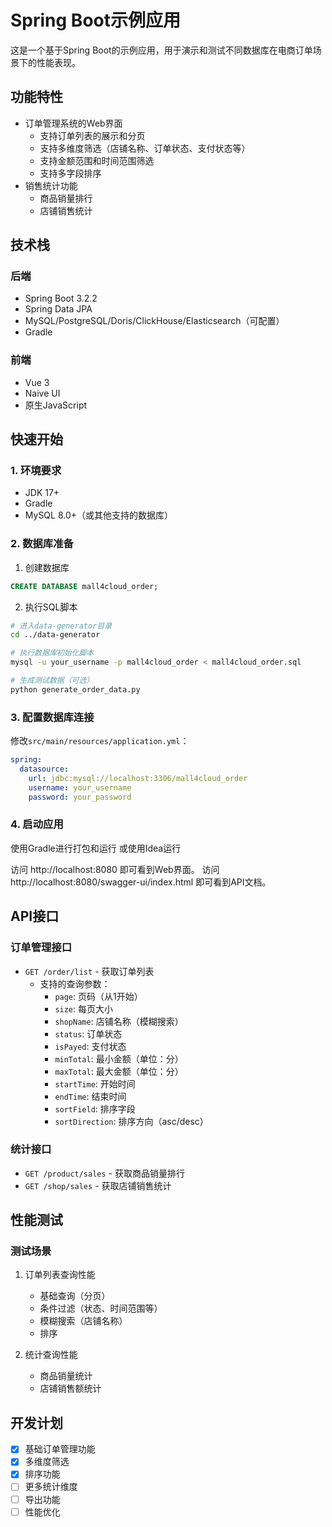 # Spring Boot示例应用

这是一个基于Spring Boot的示例应用，用于演示和测试不同数据库在电商订单场景下的性能表现。

## 功能特性

- 订单管理系统的Web界面
  - 支持订单列表的展示和分页
  - 支持多维度筛选（店铺名称、订单状态、支付状态等）
  - 支持金额范围和时间范围筛选
  - 支持多字段排序
- 销售统计功能
  - 商品销量排行
  - 店铺销售统计

## 技术栈

### 后端
- Spring Boot 3.2.2
- Spring Data JPA
- MySQL/PostgreSQL/Doris/ClickHouse/Elasticsearch（可配置）
- Gradle

### 前端
- Vue 3
- Naive UI
- 原生JavaScript

## 快速开始

### 1. 环境要求
- JDK 17+
- Gradle
- MySQL 8.0+（或其他支持的数据库）

### 2. 数据库准备
1. 创建数据库
```sql
CREATE DATABASE mall4cloud_order;
```

2. 执行SQL脚本
```bash
# 进入data-generator目录
cd ../data-generator

# 执行数据库初始化脚本
mysql -u your_username -p mall4cloud_order < mall4cloud_order.sql

# 生成测试数据（可选）
python generate_order_data.py
```

### 3. 配置数据库连接
修改`src/main/resources/application.yml`：
```yaml
spring:
  datasource:
    url: jdbc:mysql://localhost:3306/mall4cloud_order
    username: your_username
    password: your_password
```

### 4. 启动应用
使用Gradle进行打包和运行
或使用Idea运行

访问 http://localhost:8080 即可看到Web界面。
访问 http://localhost:8080/swagger-ui/index.html 即可看到API文档。

## API接口

### 订单管理接口
- `GET /order/list` - 获取订单列表
  - 支持的查询参数：
    - `page`: 页码（从1开始）
    - `size`: 每页大小
    - `shopName`: 店铺名称（模糊搜索）
    - `status`: 订单状态
    - `isPayed`: 支付状态
    - `minTotal`: 最小金额（单位：分）
    - `maxTotal`: 最大金额（单位：分）
    - `startTime`: 开始时间
    - `endTime`: 结束时间
    - `sortField`: 排序字段
    - `sortDirection`: 排序方向（asc/desc）

### 统计接口
- `GET /product/sales` - 获取商品销量排行
- `GET /shop/sales` - 获取店铺销售统计

## 性能测试

### 测试场景
1. 订单列表查询性能
   - 基础查询（分页）
   - 条件过滤（状态、时间范围等）
   - 模糊搜索（店铺名称）
   - 排序

2. 统计查询性能
   - 商品销量统计
   - 店铺销售额统计

## 开发计划

- [x] 基础订单管理功能
- [x] 多维度筛选
- [x] 排序功能
- [ ] 更多统计维度
- [ ] 导出功能
- [ ] 性能优化